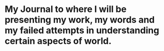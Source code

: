 # My Journal to where I will be presenting my work, my words and my failed attempts in understanding certain aspects of world.
